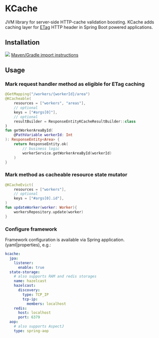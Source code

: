 # KCache
JVM library for server-side HTTP-cache validation boosting. KCache adds caching layer for [ETag](https://developer.mozilla.org/en-US/docs/Web/HTTP/Headers/ETag) HTTP header in Spring Boot powered applications.

## Installation
[![](https://jitpack.io/v/tigrulya-exe/convoyeur.svg)](https://jitpack.io/#tigrulya-exe/convoyeur)
[Maven/Gradle import instructions](https://jitpack.io/#tigrulya-exe/kcache) <br>

## Usage
### Mark request handler method as eligible for ETag caching
```kotlin
@GetMapping("/workers/{workerId}/area")
@KCacheable(
    resources = ["workers", "areas"],
    // optional
    keys = ["#args[0]"], 
    // optional
    resultBuilder = ResponseEntityKCacheResultBuilder::class 
)
fun getWorkerAreaById(
    @PathVariable workerId: Int
): ResponseEntity<Area> {
    return ResponseEntity.ok(
        // business logic
        workerService.getWorkerAreaById(workerId)
    )
}
```
### Mark method as cacheable resource state mutator
```kotlin
@KCacheEvict(
    resources = ["workers"],
    // optional
    keys = ["#args[0].id"], 
)
fun updateWorker(worker: Worker){
    workersRepository.update(worker)
}
```
### Configure framework
Framework configuration is available via Spring application.(yaml|properties), e.g.:
```yaml
kcache:
  jpa:
    listener:
      enable: true
  state-storage:
    # also supports RAM and redis storages    
    name: hazelcast
    hazelcast:
      discovery:
        type: TCP_IP
        tcp-ip:
          members: localhost
    redis:
      host: localhost
      port: 6379
  aop:
    # also supports AspectJ
    type: spring-aop
```


